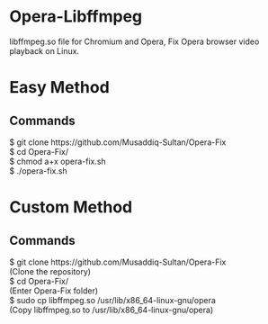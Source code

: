 # Opera-Libffmpeg
libffmpeg.so file for Chromium and Opera, Fix Opera browser video playback on Linux.

<h1>Easy Method</h1>
<h2>Commands</h2>
<p>
  $ git clone https://github.com/Musaddiq-Sultan/Opera-Fix
  <br>$ cd Opera-Fix/
  <br>$ chmod a+x opera-fix.sh
  <br>$ ./opera-fix.sh
</p>

<h1>Custom Method</h1>
<h2>Commands</h2>
<p>
  $ git clone https://github.com/Musaddiq-Sultan/Opera-Fix<br>(Clone the repository)
  <br>$ cd Opera-Fix/<br>(Enter Opera-Fix folder)
  <br>$ sudo cp libffmpeg.so /usr/lib/x86_64-linux-gnu/opera<br>(Copy libffmpeg.so to /usr/lib/x86_64-linux-gnu/opera)
</p>
